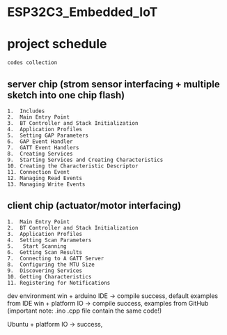 # ESP32C3_Embedded_IoT

# project schedule 

```
codes collection
```

## server chip (strom sensor interfacing + multiple sketch into one chip flash)
```
1.	Includes
2.	Main Entry Point
3.	BT Controller and Stack Initialization
4.	Application Profiles
5.	Setting GAP Parameters
6.	GAP Event Handler
7.	GATT Event Handlers
8.	Creating Services
9.	Starting Services and Creating Characteristics
10.	Creating the Characteristic Descriptor
11.	Connection Event
12.	Managing Read Events
13.	Managing Write Events
```

## client chip (actuator/motor interfacing)
```
1.	Main Entry Point
2.	BT Controller and Stack Initialization
3.	Application Profiles
4.	Setting Scan Parameters 
5.	 Start Scanning
6.	Getting Scan Results
7.	Connecting to A GATT Server
8.	Configuring the MTU Size
9.	Discovering Services
10.	Getting Characteristics
11.	Registering for Notifications
```



dev environment
win + arduino IDE  -> compile success, default examples from IDE
win + platform IO  -> compile success, examples from GitHub (important note: .ino .cpp file contain the same code!)



Ubuntu + platform IO -> success, 
